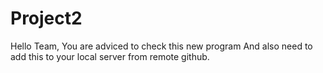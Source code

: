 # Project2
Hello Team,
You are adviced to check this new program
And also need to add this to your local server from remote github.
